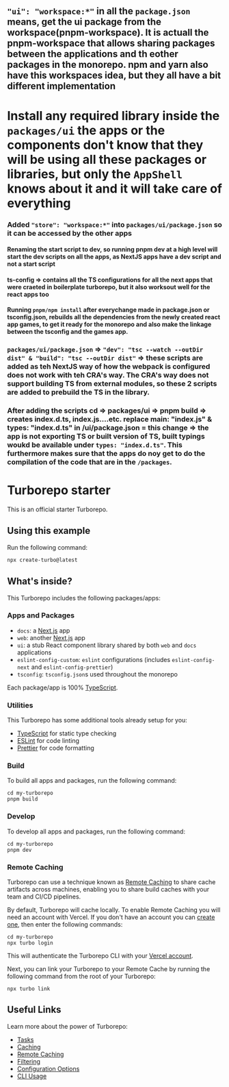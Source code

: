 
## `"ui": "workspace:*"` in all the `package.json` means, get the ui package from the workspace(pnpm-workspace). It is actuall the pnpm-workspace that allows sharing packages between the applications and th eother packages in the monorepo. npm and yarn also have this workspaces idea, but they all have a bit different implementation

# Install any required library inside the `packages/ui` the apps or the components don't know that they will be using all these packages or libraries, but only the `AppShell` knows about it and it will take care of everything

### Added `"store": "workspace:*"` into `packages/ui/package.json` so it can be accessed by the other apps

#### Renaming the start script to dev, so running pnpm dev at a high level will start the dev scripts on all the apps, as NextJS apps have a dev script and not a start script 

#### ts-config => contains all the TS configurations for all the next apps that were craeted in boilerplate turborepo, but it also worksout well for the react apps too

#### Running `pnpm/npm install` after everychange made in package.json or tsconfig.json, rebuilds all the dependencies from the newly created react app games, to get it ready for the monorepo and also make the linkage between the tsconfig and the games app.

### `packages/ui/package.json` => `"dev": "tsc --watch --outDir dist" & "build": "tsc --outDir dist"` => these scripts are added as teh NextJS way of how the webpack is configured does not work with teh CRA's way. The CRA's way does not support building TS from external modules, so these 2 scripts are added to prebuild the TS in the library.                                                 

### After adding the scripts cd => packages/ui => pnpm build => creates index.d.ts, index.js....etc.                                     replace main: "index.js" & types: "index.d.ts" in /ui/package.json = this change => the app is not exporting TS or built version of TS, built typings woukd be available under `types: "index.d.ts"`. This furthermore makes sure that the apps do noy get to do the compilation of the code that are in the `/packages`.


# Turborepo starter

This is an official starter Turborepo.

## Using this example

Run the following command:

```sh
npx create-turbo@latest
```

## What's inside?

This Turborepo includes the following packages/apps:

### Apps and Packages

- `docs`: a [Next.js](https://nextjs.org/) app
- `web`: another [Next.js](https://nextjs.org/) app
- `ui`: a stub React component library shared by both `web` and `docs` applications
- `eslint-config-custom`: `eslint` configurations (includes `eslint-config-next` and `eslint-config-prettier`)
- `tsconfig`: `tsconfig.json`s used throughout the monorepo

Each package/app is 100% [TypeScript](https://www.typescriptlang.org/).

### Utilities

This Turborepo has some additional tools already setup for you:

- [TypeScript](https://www.typescriptlang.org/) for static type checking
- [ESLint](https://eslint.org/) for code linting
- [Prettier](https://prettier.io) for code formatting

### Build

To build all apps and packages, run the following command:

```
cd my-turborepo
pnpm build
```

### Develop

To develop all apps and packages, run the following command:

```
cd my-turborepo
pnpm dev
```

### Remote Caching

Turborepo can use a technique known as [Remote Caching](https://turbo.build/repo/docs/core-concepts/remote-caching) to share cache artifacts across machines, enabling you to share build caches with your team and CI/CD pipelines.

By default, Turborepo will cache locally. To enable Remote Caching you will need an account with Vercel. If you don't have an account you can [create one](https://vercel.com/signup), then enter the following commands:

```
cd my-turborepo
npx turbo login
```

This will authenticate the Turborepo CLI with your [Vercel account](https://vercel.com/docs/concepts/personal-accounts/overview).

Next, you can link your Turborepo to your Remote Cache by running the following command from the root of your Turborepo:

```
npx turbo link
```

## Useful Links

Learn more about the power of Turborepo:

- [Tasks](https://turbo.build/repo/docs/core-concepts/monorepos/running-tasks)
- [Caching](https://turbo.build/repo/docs/core-concepts/caching)
- [Remote Caching](https://turbo.build/repo/docs/core-concepts/remote-caching)
- [Filtering](https://turbo.build/repo/docs/core-concepts/monorepos/filtering)
- [Configuration Options](https://turbo.build/repo/docs/reference/configuration)
- [CLI Usage](https://turbo.build/repo/docs/reference/command-line-reference)
